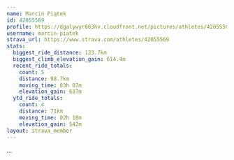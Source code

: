 ```yaml
---
name: Marcin Piątek
id: 42055569
profile: https://dgalywyr863hv.cloudfront.net/pictures/athletes/42055569/12602382/1/large.jpg
username: marcin-piatek
strava_url: https://www.strava.com/athletes/42055569
stats:
  biggest_ride_distance: 123.7km
  biggest_climb_elevation_gain: 614.4m
  recent_ride_totals:
    count: 5
    distance: 98.7km
    moving_time: 03h 07m
    elevation_gain: 637m
  ytd_ride_totals:
    count: 4
    distance: 71km
    moving_time: 02h 18m
    elevation_gain: 542m
layout: strava_member
--- 
```

...
